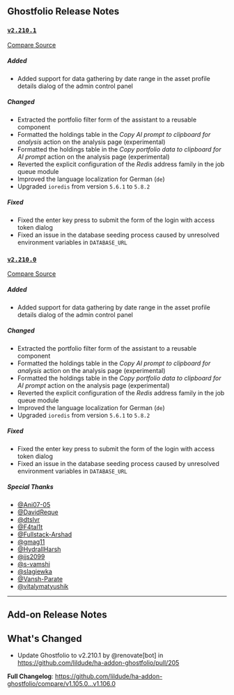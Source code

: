## Ghostfolio Release Notes

### [`v2.210.1`](https://redirect.github.com/ghostfolio/ghostfolio/blob/HEAD/CHANGELOG.md#22101---2025-10-22)

[Compare Source](https://redirect.github.com/ghostfolio/ghostfolio/compare/2.210.0...2.210.1)

##### Added

- Added support for data gathering by date range in the asset profile details dialog of the admin control panel

##### Changed

- Extracted the portfolio filter form of the assistant to a reusable component
- Formatted the holdings table in the *Copy AI prompt to clipboard for analysis* action on the analysis page (experimental)
- Formatted the holdings table in the *Copy portfolio data to clipboard for AI prompt* action on the analysis page (experimental)
- Reverted the explicit configuration of the *Redis* address family in the job queue module
- Improved the language localization for German (`de`)
- Upgraded `ioredis` from version `5.6.1` to `5.8.2`

##### Fixed

- Fixed the enter key press to submit the form of the login with access token dialog
- Fixed an issue in the database seeding process caused by unresolved environment variables in `DATABASE_URL`

### [`v2.210.0`](https://redirect.github.com/ghostfolio/ghostfolio/releases/tag/2.210.0)

[Compare Source](https://redirect.github.com/ghostfolio/ghostfolio/compare/2.209.0...2.210.0)

##### Added

- Added support for data gathering by date range in the asset profile details dialog of the admin control panel

##### Changed

- Extracted the portfolio filter form of the assistant to a reusable component
- Formatted the holdings table in the *Copy AI prompt to clipboard for analysis* action on the analysis page (experimental)
- Formatted the holdings table in the *Copy portfolio data to clipboard for AI prompt* action on the analysis page (experimental)
- Reverted the explicit configuration of the *Redis* address family in the job queue module
- Improved the language localization for German (`de`)
- Upgraded `ioredis` from version `5.6.1` to `5.8.2`

##### Fixed

- Fixed the enter key press to submit the form of the login with access token dialog
- Fixed an issue in the database seeding process caused by unresolved environment variables in `DATABASE_URL`

##### Special Thanks

- [@&#8203;Ani07-05](https://redirect.github.com/Ani07-05)
- [@&#8203;DavidReque](https://redirect.github.com/DavidReque)
- [@&#8203;dtslvr](https://redirect.github.com/dtslvr)
- [@&#8203;F4tal1t](https://redirect.github.com/F4tal1t)
- [@&#8203;Fullstack-Arshad](https://redirect.github.com/Fullstack-Arshad)
- [@&#8203;gmag11](https://redirect.github.com/gmag11)
- [@&#8203;HydrallHarsh](https://redirect.github.com/HydrallHarsh)
- [@&#8203;jjs2099](https://redirect.github.com/jjs2099)
- [@&#8203;s-vamshi](https://redirect.github.com/s-vamshi)
- [@&#8203;slagiewka](https://redirect.github.com/slagiewka)
- [@&#8203;Vansh-Parate](https://redirect.github.com/Vansh-Parate)
- [@&#8203;vitalymatyushik](https://redirect.github.com/vitalymatyushik)

---

## Add-on Release Notes




## What's Changed
* Update Ghostfolio to v2.210.1 by @renovate[bot] in https://github.com/lildude/ha-addon-ghostfolio/pull/205


**Full Changelog**: https://github.com/lildude/ha-addon-ghostfolio/compare/v1.105.0...v1.106.0
